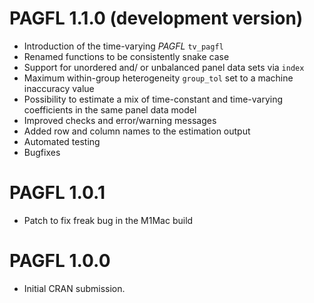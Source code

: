 # PAGFL 1.1.0 (development version)

* Introduction of the time-varying *PAGFL* `tv_pagfl`
* Renamed functions to be consistently snake case
* Support for unordered and/ or unbalanced panel data sets via `index`
* Maximum within-group heterogeneity `group_tol` set to a machine inaccuracy value
* Possibility to estimate a mix of time-constant and time-varying coefficients in the same panel data model
* Improved checks and error/warning messages
* Added row and column names to the estimation output
* Automated testing
* Bugfixes

# PAGFL 1.0.1

* Patch to fix freak bug in the M1Mac build

# PAGFL 1.0.0

* Initial CRAN submission.
